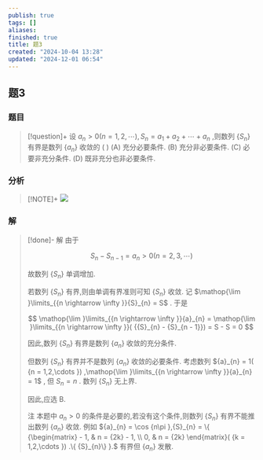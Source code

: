 ```yaml
---
publish: true
tags: []
aliases: 
finished: true
title: 题3
created: "2024-10-04 13:28"
updated: "2024-12-01 06:54"
---
```

## 题3
### 题目
> [!question]+
> 设 ${a}_{n} > 0( {n = 1,2,\cdots }) ,{S}_{n} = {a}_{1} + {a}_{2} + \cdots  + {a}_{n}$ ,则数列 $\{  {S}_{n}\}$ 有界是数列 $\{  {a}_{n}\}$ 收敛的 ( )
> (A) 充分必要条件. 
> (B) 充分非必要条件.
> (C) 必要非充分条件. 
> (D) 既非充分也非必要条件.
### 分析
> [!NOTE]+
> ![](https://img.hwenyi.tech/202411201652383.webp)
### 解
> [!done]-
> 解 由于
> 
> $$
> {S}_{n} - {S}_{n - 1} = {a}_{n} > 0( {n = 2,3,\cdots }) 
> $$
> 
> 故数列 $\{  {S}_{n}\}$ 单调增加.
> 
> 若数列 $\{  {S}_{n}\}$ 有界,则由单调有界准则可知 $\{  {S}_{n}\}$ 收敛. 记 $\mathop{\lim }\limits_{{n \rightarrow  \infty }}{S}_{n} = S$ . 于是
> 
> $$
> \mathop{\lim }\limits_{{n \rightarrow  \infty }}{a}_{n} = \mathop{\lim }\limits_{{n \rightarrow  \infty }}( {{S}_{n} - {S}_{n - 1}})  = S - S = 0
> $$
> 
> 因此,数列 $\{  {S}_{n}\}$ 有界是数列 $\{  {a}_{n}\}$ 收敛的充分条件.
> 
> 但数列 $\{  {S}_{n}\}$ 有界并不是数列 $\{  {a}_{n}\}$ 收敛的必要条件. 考虑数列 ${a}_{n} = 1( {n = 1,2,\cdots }) ,\mathop{\lim }\limits_{{n \rightarrow  \infty }}{a}_{n} = 1$ , 但 ${S}_{n} = n$ . 数列 $\{  {S}_{n}\}$ 无上界.
> 
> 因此,应选 B.
> 
> 注 本题中 ${a}_{n} > 0$ 的条件是必要的,若没有这个条件,则数列 $\{  {S}_{n}\}$ 有界不能推出数列 $\{  {a}_{n}\}$ 收敛. 例如 ${a}_{n} = \cos {n\pi },{S}_{n} = \{  {\begin{matrix}  - 1, & n = {2k} - 1, \\  0, & n = {2k} \end{matrix}( {k = 1,2,\cdots }) .\{  {S}_{n}\}  }.$ 有界但 $\{  {a}_{n}\}$ 发散.